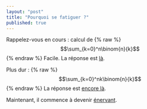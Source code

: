 ```yaml
---
layout: "post"
title: "Pourquoi se fatiguer ?"
published: true
---
```


Rappelez-vous en cours : calcul de
{% raw %}
$$\sum_{k=0}^n\binom{n}{k}$$
{% endraw %}
Facile. La réponse est [là][c4b5ec4e].

Plus dur :
{% raw %}
$$\sum_{k=0}^nk\binom{n}{k}$$
{% endraw %}
La réponse est [encore là][46590540].

Maintenant, il commence à devenir [énervant][056be2f7].

  [c4b5ec4e]: https://www.wolframalpha.com/input/?i=sum+binomial(n,k)+k+from+0+to+n "Somme coeff binomiaux"
  [46590540]: https://www.wolframalpha.com/input/?i=sum+k*binomial(n,k)+k+from+0+to+n "Somme coeff binomiaux bis"
  [056be2f7]: https://www.wolframalpha.com/input/?i=sum+k**2*binomial(2*n,2*k)+k+from+0+to+n "Somme coeff binomiaux ter"
